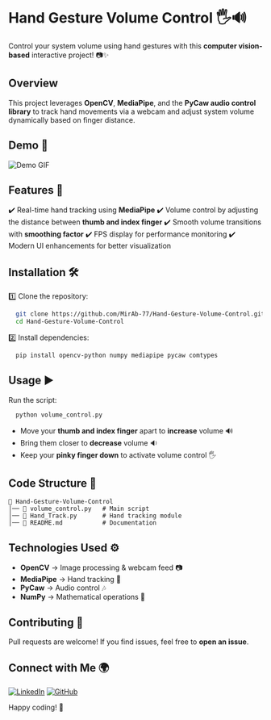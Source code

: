 # **Hand Gesture Volume Control** 🖐🔊

Control your system volume using hand gestures with this **computer vision-based** interactive project! 📷✨

## **Overview**
This project leverages **OpenCV**, **MediaPipe**, and the **PyCaw audio control library** to track hand movements via a webcam and adjust system volume dynamically based on finger distance.

## **Demo** 🎥
![Demo GIF](https://your-image-link.com)  

## **Features** 🚀
✔️ Real-time hand tracking using **MediaPipe**
✔️ Volume control by adjusting the distance between **thumb and index finger**
✔️ Smooth volume transitions with **smoothing factor**
✔️ FPS display for performance monitoring
✔️ Modern UI enhancements for better visualization

## **Installation** 🛠️
1️⃣ Clone the repository:
```bash
  git clone https://github.com/MirAb-77/Hand-Gesture-Volume-Control.git
  cd Hand-Gesture-Volume-Control
```
2️⃣ Install dependencies:
```bash
  pip install opencv-python numpy mediapipe pycaw comtypes
```

## **Usage** ▶️
Run the script:
```bash
  python volume_control.py
```
- Move your **thumb and index finger** apart to **increase** volume 🔊
- Bring them closer to **decrease** volume 🔉
- Keep your **pinky finger down** to activate volume control 🖐

## **Code Structure** 📂
```plaintext
📂 Hand-Gesture-Volume-Control
│── 📄 volume_control.py   # Main script
│── 📄 Hand_Track.py       # Hand tracking module
│── 📄 README.md           # Documentation
```

## **Technologies Used** ⚙️
- **OpenCV** → Image processing & webcam feed 📷
- **MediaPipe** → Hand tracking 🤚
- **PyCaw** → Audio control 🎶
- **NumPy** → Mathematical operations 🔢

## **Contributing** 🤝
Pull requests are welcome! If you find issues, feel free to **open an issue**.

## **Connect with Me** 🌍
[![LinkedIn](https://img.shields.io/badge/LinkedIn-Abdullah_Imran-blue?logo=linkedin)](https://www.linkedin.com/in/abdullah-mir-211658230/)
[![GitHub](https://img.shields.io/badge/GitHub-Abdullah_Imran-black?logo=github)](https://github.com/MirAb-77)

Happy coding! 🚀
